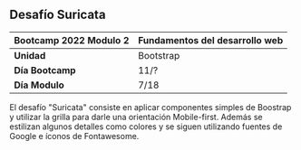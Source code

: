 ## Desafío Suricata

|Bootcamp 2022 Modulo 2|Fundamentos del desarrollo web|
|----|-----|
|**Unidad**|Bootstrap|
|**Día Bootcamp**|11/?|
|**Día Modulo**|7/18|


El desafío "Suricata" consiste en aplicar componentes simples de Boostrap y utilizar la grilla para darle una orientación Mobile-first. Además se estilizan algunos detalles como colores y se siguen utilizando fuentes de Google e íconos de Fontawesome. 
